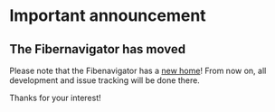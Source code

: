 # Important announcement #

## The Fibernavigator has moved ##

Please note that the Fibenavigator has a [new home](http://scilus.github.io/fibernavigator/)! From now on, all development and issue tracking will be done there.

Thanks for your interest!